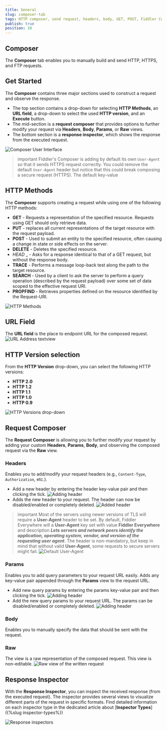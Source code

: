 ```yaml
---
title: General
slug: composer-tab
tags: HTTP composer, send request, headers, body, GET, POST, Fiddler Composer
publish: true
position: 10
---
```


## Composer

The __Composer__ tab enables you to manually build and send HTTP, HTTPS, and FTP requests.

## Get Started

The __Composer__ contains three major sections used to construct a request and observe the response.

- The top section contains a drop-down for selecting __HTTP Methods__, an __URL field__, a drop-down to select the used __HTTP version__, and an __Execute__ button.
- The mid-section is  a __request composer__ that provides options to further modify your request via __Headers__, __Body__, __Params__, or __Raw__ views.
- The bottom section is a __response inspector__, which shows the response from the executed request.

![Composer User Interface](../../images/composer/composer-sections.png)

>important Fiddler's Composer is adding by default its own `User-Agent` so that it sends HTTPS request correctly. You could remove the default `User-Agent` header but notice that this could break composing a secure request (HTTPS). The default key-value

## HTTP Methods

The __Composer__ supports creating a request while using one of the following HTTP methods:

- __GET__ - Requests a representation of the specified resource. Requests using GET should only retrieve data.
- __PUT__ - replaces all current representations of the target resource with the request payload.
- __POST__ - Used to submit an entity to the specified resource, often causing a change in state or side effects on the server.
- __DELETE__ - Deletes the specified resource.
- _HEAD_ _ - Asks for a response identical to that of a GET request, but without the response body.
- __TRACE__ - Performs a message loop-back test along the path to the target resource.
- __SEARCH__ - Used by a client to ask the server to perform a query operation (described by the request payload) over some set of data scoped to the effective request URI.
- __PROPFIND__ - Retrieves properties defined on the resource identified by the Request-URI.

![HTTP Methods](../../images/composer/composer-http-methods.png)

## URL Field

The  __URL field__ is the place to endpoint URL for the composed request.
![URL Address textview](../../images/composer/composer-addresss-bar.png)

## HTTP Version selection

From the __HTTP Version__ drop-down, you can select the following HTTP versions:
- __HTTP 2.0__
- __HTTP 1.2__
- __HTTP 1.1__
- __HTTP 1.0__
- __HTTP 0.9__

![HTTP Versions drop-down](../../images/composer/composer-http-version.png)

## Request Composer

The __Request Composer__ is allowing you to further modify your request by adding your custom __Headers__, __Params__, __Body__, and observing the composed request via the __Raw__ view.

### Headers

Enables you to add/modify your request headers (e.g., `Content-Type`, `Authorization`, etc.). 
 - Add a new header by entering the header key-value pair and then clicking the tick.
 ![Adding header](../../images/composer/composer-headers-before.png)
 - Adds the new header to your request. The header can now be disabled/enabled or completely deleted.
  ![Added header](../../images/composer/composer-headers-after.png)

>important Most of the servers using newer versions of TLS will require a **User-Agent** header to be set. By default, Fiddler Everywhere will a **User-Agent** key set with value **Fiddler Everywhere** and description **_Lets servers and network peers identify the application, operating system, vendor, and version of the requesting user agent_**. The header is non-mandatory, but keep in mind that without valid **User-Agent**, some requests to secure servers might fail.
![Default User-Agent](../../images/composer/composer-user-agent.png)

### Params

Enables you to add query parameters to your request URL easily. Adds any key-value pair appended through the  __Params__ view to the request URL.
 - Add new query params by entering the params key-value pair and then clicking the tick.
 ![Adding header](../../images/composer/composer-params-before.png)
 - Add the new query params to your request URL. The params can be disabled/enabled or completely deleted.
 ![Adding header](../../images/composer/composer-params-after.png)


### Body

Enables you to manually specify the data that should be sent with the request.

### Raw

The view is a raw representation of the composed request. This view is non-editable.
![Raw view of the written request](../../images/composer/composer-raw-view.png)

## Response Inspector

With the __Response Inspector__, you can inspect the received response (from the executed request). The inspector provides several views to visualize different parts of the request in specific formats. Find detailed information on each inspector type in the dedicated article about [__Inspector Types__]({%slug inspector-types%})

![Response inspectors](../../images/composer/composer-response-inspectors.png)